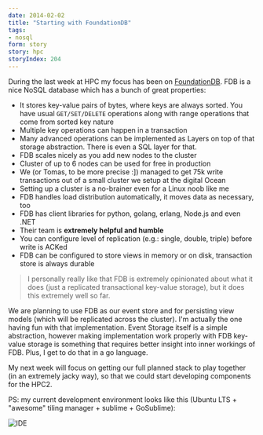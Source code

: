 ```yaml
---
date: 2014-02-02
title: "Starting with FoundationDB"
tags:
- nosql
form: story
story: hpc
storyIndex: 204
---
```


During the last week at HPC my focus has been on
[FoundationDB](https://foundationdb.com/). FDB is a nice NoSQL
database which has a bunch of great properties:

* It stores key-value pairs of bytes, where keys are always
    sorted. You have usual `GET/SET/DELETE` operations along with
    range operations that come from sorted key nature
* Multiple key operations can happen in a transaction
* Many advanced operations can be implemented as Layers on top of that
    storage abstraction. There is even a SQL layer for that.
* FDB scales nicely as you add new nodes to the cluster
* Cluster of up to 6 nodes can be used for free in production
* We (or Tomas, to be more precise :]) managed to get 75k write
    transactions out of a small cluster we setup at the digital Ocean
* Setting up a cluster is a no-brainer even for a Linux noob like me
* FDB handles load distribution automatically, it moves data as
    necessary, too
* FDB has client libraries for python, golang, erlang, Node.js and
    even .NET
* Their team is **extremely helpful and humble**
* You can configure level of replication (e.g.: single, double,
    triple) before write is ACKed
* FDB can be configured to store views in memory or on disk,
    transaction store is always durable

> I personally really like that FDB is extremely opinionated about
> what it does (just a replicated transactional key-value storage),
> but it does this extremely well so far.

We are planning to use FDB as our event store and for persisting view
models (which will be replicated across the cluster). I'm actually the
one having fun with that implementation. Event Storage itself is a
simple abstraction, however making implementation work properly with
FDB key-value storage is something that requires better insight into
inner workings of FDB. Plus, I get to do that in a go language.

My next week will focus on getting our full planned stack to play
together (in an extremely jacky way), so that we could start
developing components for the HPC2.

PS: my current development environment looks like this (Ubuntu LTS +
"awesome" tiling manager + sublime + GoSublime):

![IDE](/images/Screenshot-2014-02-01-15.27.47.png)
